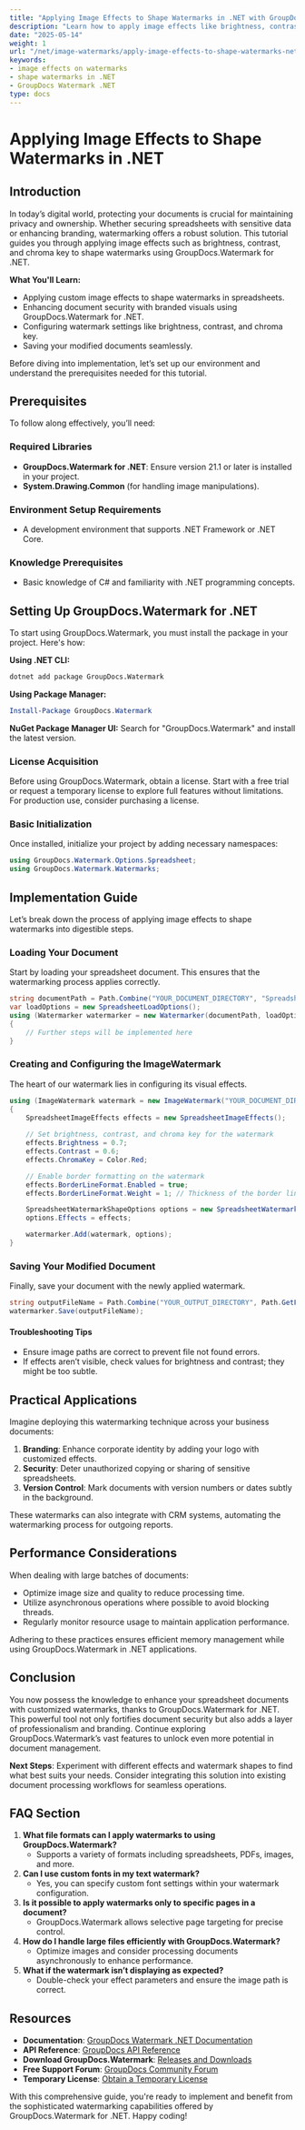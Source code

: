 ```yaml
---
title: "Applying Image Effects to Shape Watermarks in .NET with GroupDocs.Watermark"
description: "Learn how to apply image effects like brightness, contrast, and chroma key to shape watermarks in .NET using GroupDocs.Watermark. Enhance document security with branded visuals."
date: "2025-05-14"
weight: 1
url: "/net/image-watermarks/apply-image-effects-to-shape-watermarks-net/"
keywords:
- image effects on watermarks
- shape watermarks in .NET
- GroupDocs Watermark .NET
type: docs
---
```

# Applying Image Effects to Shape Watermarks in .NET
## Introduction
In today’s digital world, protecting your documents is crucial for maintaining privacy and ownership. Whether securing spreadsheets with sensitive data or enhancing branding, watermarking offers a robust solution. This tutorial guides you through applying image effects such as brightness, contrast, and chroma key to shape watermarks using GroupDocs.Watermark for .NET.

**What You'll Learn:**
- Applying custom image effects to shape watermarks in spreadsheets.
- Enhancing document security with branded visuals using GroupDocs.Watermark for .NET.
- Configuring watermark settings like brightness, contrast, and chroma key.
- Saving your modified documents seamlessly.

Before diving into implementation, let’s set up our environment and understand the prerequisites needed for this tutorial.

## Prerequisites
To follow along effectively, you’ll need:

### Required Libraries
- **GroupDocs.Watermark for .NET**: Ensure version 21.1 or later is installed in your project.
- **System.Drawing.Common** (for handling image manipulations).

### Environment Setup Requirements
- A development environment that supports .NET Framework or .NET Core.

### Knowledge Prerequisites
- Basic knowledge of C# and familiarity with .NET programming concepts.

## Setting Up GroupDocs.Watermark for .NET
To start using GroupDocs.Watermark, you must install the package in your project. Here's how:

**Using .NET CLI:**
```bash
dotnet add package GroupDocs.Watermark
```

**Using Package Manager:**
```powershell
Install-Package GroupDocs.Watermark
```

**NuGet Package Manager UI:**
Search for "GroupDocs.Watermark" and install the latest version.

### License Acquisition
Before using GroupDocs.Watermark, obtain a license. Start with a free trial or request a temporary license to explore full features without limitations. For production use, consider purchasing a license.

### Basic Initialization
Once installed, initialize your project by adding necessary namespaces:
```csharp
using GroupDocs.Watermark.Options.Spreadsheet;
using GroupDocs.Watermark.Watermarks;
```

## Implementation Guide
Let’s break down the process of applying image effects to shape watermarks into digestible steps.

### Loading Your Document
Start by loading your spreadsheet document. This ensures that the watermarking process applies correctly.
```csharp
string documentPath = Path.Combine("YOUR_DOCUMENT_DIRECTORY", "SpreadsheetXlsx");
var loadOptions = new SpreadsheetLoadOptions();
using (Watermarker watermarker = new Watermarker(documentPath, loadOptions))
{
    // Further steps will be implemented here
}
```

### Creating and Configuring the ImageWatermark
The heart of our watermark lies in configuring its visual effects.
```csharp
using (ImageWatermark watermark = new ImageWatermark("YOUR_DOCUMENT_DIRECTORY/LogoPng"))
{
    SpreadsheetImageEffects effects = new SpreadsheetImageEffects();
    
    // Set brightness, contrast, and chroma key for the watermark
    effects.Brightness = 0.7;
    effects.Contrast = 0.6;
    effects.ChromaKey = Color.Red;

    // Enable border formatting on the watermark
    effects.BorderLineFormat.Enabled = true;
    effects.BorderLineFormat.Weight = 1; // Thickness of the border line

    SpreadsheetWatermarkShapeOptions options = new SpreadsheetWatermarkShapeOptions();
    options.Effects = effects;

    watermarker.Add(watermark, options);
}
```

### Saving Your Modified Document
Finally, save your document with the newly applied watermark.
```csharp
string outputFileName = Path.Combine("YOUR_OUTPUT_DIRECTORY", Path.GetFileName(documentPath));
watermarker.Save(outputFileName);
```

#### Troubleshooting Tips
- Ensure image paths are correct to prevent file not found errors.
- If effects aren’t visible, check values for brightness and contrast; they might be too subtle.

## Practical Applications
Imagine deploying this watermarking technique across your business documents:
1. **Branding**: Enhance corporate identity by adding your logo with customized effects.
2. **Security**: Deter unauthorized copying or sharing of sensitive spreadsheets.
3. **Version Control**: Mark documents with version numbers or dates subtly in the background.

These watermarks can also integrate with CRM systems, automating the watermarking process for outgoing reports.

## Performance Considerations
When dealing with large batches of documents:
- Optimize image size and quality to reduce processing time.
- Utilize asynchronous operations where possible to avoid blocking threads.
- Regularly monitor resource usage to maintain application performance.

Adhering to these practices ensures efficient memory management while using GroupDocs.Watermark in .NET applications.

## Conclusion
You now possess the knowledge to enhance your spreadsheet documents with customized watermarks, thanks to GroupDocs.Watermark for .NET. This powerful tool not only fortifies document security but also adds a layer of professionalism and branding. Continue exploring GroupDocs.Watermark’s vast features to unlock even more potential in document management.

**Next Steps**: Experiment with different effects and watermark shapes to find what best suits your needs. Consider integrating this solution into existing document processing workflows for seamless operations.

## FAQ Section
1. **What file formats can I apply watermarks to using GroupDocs.Watermark?**
   - Supports a variety of formats including spreadsheets, PDFs, images, and more.
2. **Can I use custom fonts in my text watermark?**
   - Yes, you can specify custom font settings within your watermark configuration.
3. **Is it possible to apply watermarks only to specific pages in a document?**
   - GroupDocs.Watermark allows selective page targeting for precise control.
4. **How do I handle large files efficiently with GroupDocs.Watermark?**
   - Optimize images and consider processing documents asynchronously to enhance performance.
5. **What if the watermark isn’t displaying as expected?**
   - Double-check your effect parameters and ensure the image path is correct.

## Resources
- **Documentation**: [GroupDocs Watermark .NET Documentation](https://docs.groupdocs.com/watermark/net/)
- **API Reference**: [GroupDocs API Reference](https://reference.groupdocs.com/watermark/net)
- **Download GroupDocs.Watermark**: [Releases and Downloads](https://releases.groupdocs.com/watermark/net/)
- **Free Support Forum**: [GroupDocs Community Forum](https://forum.groupdocs.com/c/watermark/10)
- **Temporary License**: [Obtain a Temporary License](https://purchase.groupdocs.com/temporary-license)

With this comprehensive guide, you're ready to implement and benefit from the sophisticated watermarking capabilities offered by GroupDocs.Watermark for .NET. Happy coding!

